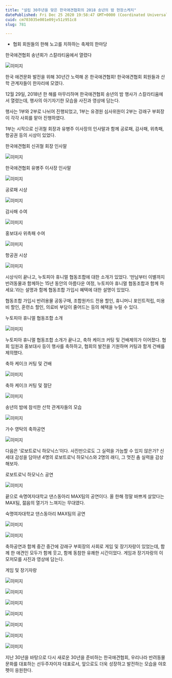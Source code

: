```yaml
---
title: "설립 30주년을 맞은 한국애견협회의 2018 송년의 밤 현장스케치"
datePublished: Fri Dec 25 2020 19:58:47 GMT+0000 (Coordinated Universal Time)
cuid: cm703035e001e09jv51z951c8
slug: 781

---
```



- 협회 회원들의 한해 노고를 치하하는 축제의 한마당

한국애견협회 송년회가 스칼라티움에서 열렸다

![이미지](https://cdn.hashnode.com/res/hashnode/image/upload/v1739254078288/cec07311-4067-49b9-ba43-ddb04a46a3cf.jpeg)

한국 애견문화 발전을 위해 30년간 노력해 온 한국애견협회! 한국애견협회 회원들과 산학 관계자들이 한자리에 모였다.

12월 29일, 2018년 한 해를 마무리하며 한국애견협회 송년의 밤 행사가 스칼라티움에서 열렸는데, 행사의 아기자기한 모습을 사진과 영상에 담는다.

행사는 1부와 2부로 나뉘어 진행되었고, 1부는 유경원 심사위원이 2부는 강래구 부회장이 각각 사회를 맡아 진행하였다.

1부는 시작으로 신귀철 회장과 유병주 이사장의 인사말과 함께 공로패, 감사패, 위촉패, 항공권 등의 시상이 있었다.

한국애견협회 신귀철 회장 인사말

![이미지](https://cdn.hashnode.com/res/hashnode/image/upload/v1739254080606/32f414f5-d561-4036-9971-ef385fe9899a.jpeg)

한국애견협회 유병주 이사장 인사말

![이미지](https://cdn.hashnode.com/res/hashnode/image/upload/v1739254083119/d3db15a9-3b65-4769-96ec-e097f87a85d9.jpeg)

공로패 시상

![이미지](https://cdn.hashnode.com/res/hashnode/image/upload/v1739254085156/e75fcfd1-8e6d-4998-9e88-05a8426c0a33.jpeg)

감사패 수여

![이미지](https://cdn.hashnode.com/res/hashnode/image/upload/v1739254087856/10a22ce6-97f1-4814-af79-10c093c92a54.jpeg)

홍보대사 위촉패 수여

![이미지](https://cdn.hashnode.com/res/hashnode/image/upload/v1739254090297/86937495-18b2-4ffb-b44a-53458c6fabf8.jpeg)

항공권 시상

![이미지](https://cdn.hashnode.com/res/hashnode/image/upload/v1739254092436/52f545eb-a4ee-4c97-abaa-d70c1b0eecdf.jpeg)

시상식이 끝나고, 누토피아 휴니멀 협동조합에 대한 소개가 있었다. ‘만남부터 이별까지 반려동물과 함께하는 15년 동안의 아름다운 여정, 누토피아 휴니멀 협동조합과 함께 하세요.’라는 설명과 함께 협동조합 가입시 혜택에 대한 설명이 있었다.

협동조합 가입시 반려용물 공동구매, 조합원카드 전용 할인, 휴니머니 포인트적립, 미용비 할인, 훈련소 할인, 의료비 부담이 줄어드는 등의 혜택을 누릴 수 있다.

누토피아 휴니멀 협동조합 소개

![이미지](https://cdn.hashnode.com/res/hashnode/image/upload/v1739254094833/11d490fa-ffe9-4415-b53d-54f23d12f050.jpeg)

누토피아 휴니멀 협동조합 소개가 끝나고, 축하 케이크 커팅 및 건배제의가 이어졌다. 협회 임원과 홍보대사 등이 행사를 축하하고, 협회의 발전을 기원하며 커팅과 함게 건배를 제의했다.

축하 케이크 커팅 및 건배

![이미지](https://cdn.hashnode.com/res/hashnode/image/upload/v1739254097273/b5d751ba-0f99-4223-a84a-ae6f630e46b6.jpeg)

축하 케이크 커팅 및 절단

![이미지](https://cdn.hashnode.com/res/hashnode/image/upload/v1739254099803/acaf1859-817c-446e-8d75-397e86bf1b3d.jpeg)

송년의 밤에 참석한 산학 관계자들의 모습

![이미지](https://cdn.hashnode.com/res/hashnode/image/upload/v1739254102650/927b6d37-5420-46f5-b53c-76395e84f026.jpeg)

가수 영탁의 축하공연

![이미지](https://cdn.hashnode.com/res/hashnode/image/upload/v1739254104654/1c586b03-b9cf-4948-a9a1-24a21b8b6b64.jpeg)

다음은 ‘로보트로닉 하모닉스’이다. 사진만으로도 그 실력을 가늠할 수 있지 않은가? 신세대 감성을 담아낸 4명의 로보트로닉 하모닉스와 2명의 래디, 그 멋진 춤 실력을 감상해보자.

로보트로닉 하모닉스 공연

![이미지](https://cdn.hashnode.com/res/hashnode/image/upload/v1739254107089/d2e3479f-dccb-48ba-b67c-4e6bcf8df018.jpeg)

끝으로 숙명여자대학교 댄스동아리 MAX팀의 공연이다. 올 한해 정말 바쁘게 살았다는 MAX팀, 젊음의 열기가 느껴지는 무대였다.

숙명여자대학교 댄스동아리 MAX팀의 공연

![이미지](https://cdn.hashnode.com/res/hashnode/image/upload/v1739254109696/984ed0d8-4101-4310-9990-d80e16fb4aa6.jpeg)

![이미지](https://cdn.hashnode.com/res/hashnode/image/upload/v1739254111730/294c2fd9-1575-45c4-a001-c9eddcd54499.jpeg)

축하공연과 함께 중간 중간에 강래구 부회장의 사회로 게임 및 장기자랑이 있었는데, 함께 한 애견인 모두가 함께 웃고, 함께 동참한 유쾌한 시간이었다. 게임과 장기자랑의 이모저모를 사진과 영상에 담는다.

게임 및 장기자랑

![이미지](https://cdn.hashnode.com/res/hashnode/image/upload/v1739254113864/2a9e9fab-f5ea-415e-9c65-14d6c7532b7e.jpeg)

![이미지](https://cdn.hashnode.com/res/hashnode/image/upload/v1739254116013/a24a73d7-c3d8-4f8b-9c46-777ac43ff872.jpeg)

![이미지](https://cdn.hashnode.com/res/hashnode/image/upload/v1739254118323/27ad25e8-bc16-49fa-b54e-74ee96b99fd1.jpeg)

![이미지](https://cdn.hashnode.com/res/hashnode/image/upload/v1739254120497/8d1454f8-4662-474e-b806-608bb8614bd6.jpeg)

![이미지](https://cdn.hashnode.com/res/hashnode/image/upload/v1739254122820/ca57b68e-ad28-4216-97cc-4edff9f38313.jpeg)

![이미지](https://cdn.hashnode.com/res/hashnode/image/upload/v1739254125463/d10f3351-d622-4f73-ae52-25c49922d8f9.jpeg)

![이미지](https://cdn.hashnode.com/res/hashnode/image/upload/v1739254127604/371f612a-018b-4433-a59e-6d8f8f4b7103.jpeg)

지난 30년을 바탕으로 다시 새로운 30년을 준비하는 한국애견협회, 우리나라 반려동물 문화를 대표하는 선두주자이자 대표로서, 앞으로도 더욱 성장하고 발전하는 모습을 야호펫이 응원한다.